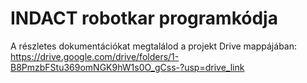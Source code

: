 # INDACT robotkar programkódja
A részletes dokumentációkat megtalálod a projekt Drive mappájában:
https://drive.google.com/drive/folders/1-B8PmzbFStu369omNGK9hW1s0O_gCss-?usp=drive_link
